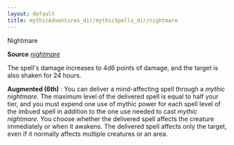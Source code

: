 ```yaml
---
layout: default
title: mythicAdventures_dir/mythicSpells_dir/nightmare
---
```

Nightmare

**Source** [_nightmare_](spells_dir/nightmare#_nightmare)

The spell's damage increases to 4d6 points of damage, and the target is also shaken for 24 hours.

**Augmented (6th)** : You can deliver a mind-affecting spell through a _mythic nightmare_. The maximum level of the delivered spell is equal to half your tier, and you must expend one use of mythic power for each spell level of the imbued spell in addition to the one use needed to cast _mythic nightmare_. You choose whether the delivered spell affects the creature immediately or when it awakens. The delivered spell affects only the target, even if it normally affects multiple creatures or an area.

